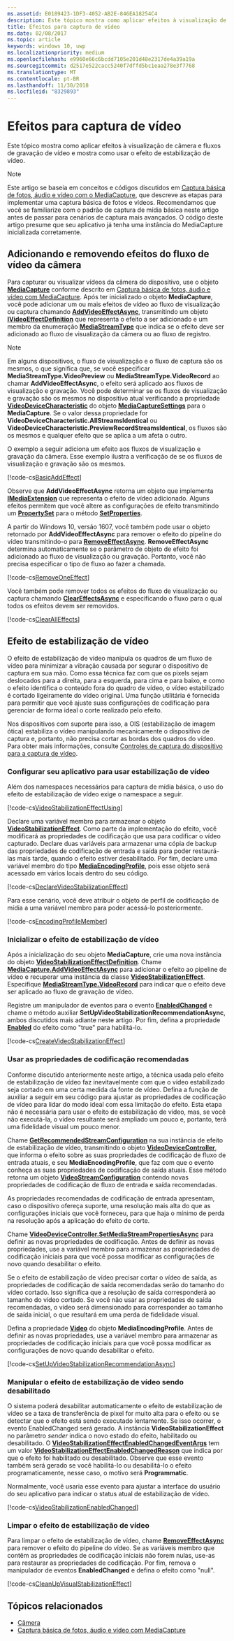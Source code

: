 ```yaml
---
ms.assetid: E0189423-1DF3-4052-AB2E-846EA18254C4
description: Este tópico mostra como aplicar efeitos à visualização de câmera e fluxos de gravação de vídeo e mostra como usar o efeito de estabilização de vídeo.
title: Efeitos para captura de vídeo
ms.date: 02/08/2017
ms.topic: article
keywords: windows 10, uwp
ms.localizationpriority: medium
ms.openlocfilehash: e9960e66c6bcdd7105e201d48e2317de4a39a19a
ms.sourcegitcommit: d2517e522cacc5240f7dffd5bc1eaa278e3f7768
ms.translationtype: MT
ms.contentlocale: pt-BR
ms.lasthandoff: 11/30/2018
ms.locfileid: "8329893"
---
```

# <a name="effects-for-video-capture"></a>Efeitos para captura de vídeo


Este tópico mostra como aplicar efeitos à visualização de câmera e fluxos de gravação de vídeo e mostra como usar o efeito de estabilização de vídeo.

> [!NOTE] 
> Este artigo se baseia em conceitos e códigos discutidos em [Captura básica de fotos, áudio e vídeo com o MediaCapture](basic-photo-video-and-audio-capture-with-MediaCapture.md), que descreve as etapas para implementar uma captura básica de fotos e vídeos. Recomendamos que você se familiarize com o padrão de captura de mídia básica neste artigo antes de passar para cenários de captura mais avançados. O código deste artigo presume que seu aplicativo já tenha uma instância do MediaCapture inicializada corretamente.

## <a name="adding-and-removing-effects-from-the-camera-video-stream"></a>Adicionando e removendo efeitos do fluxo de vídeo da câmera
Para capturar ou visualizar vídeos da câmera do dispositivo, use o objeto [**MediaCapture**](https://msdn.microsoft.com/library/windows/apps/Windows.Media.Capture.MediaCapture) conforme descrito em [Captura básica de fotos, áudio e vídeo com MediaCapture](basic-photo-video-and-audio-capture-with-MediaCapture.md). Após ter inicializado o objeto **MediaCapture**, você pode adicionar um ou mais efeitos de vídeo ao fluxo de visualização ou captura chamando [**AddVideoEffectAsync**](https://msdn.microsoft.com/library/windows/apps/dn878035), transmitindo um objeto [**IVideoEffectDefinition**](https://msdn.microsoft.com/library/windows/apps/Windows.Media.Effects.IVideoEffectDefinition) que representa o efeito a ser adicionado e um membro da enumeração [**MediaStreamType**](https://msdn.microsoft.com/library/windows/apps/Windows.Media.Capture.MediaStreamType) que indica se o efeito deve ser adicionado ao fluxo de visualização da câmera ou ao fluxo de registro.

> [!NOTE]
> Em alguns dispositivos, o fluxo de visualização e o fluxo de captura são os mesmos, o que significa que, se você especificar **MediaStreamType.VideoPreview** ou **MediaStreamType.VideoRecord** ao chamar **AddVideoEffectAsync**, o efeito será aplicado aos fluxos de visualização e gravação. Você pode determinar se os fluxos de visualização e gravação são os mesmos no dispositivo atual verificando a propriedade [**VideoDeviceCharacteristic**](https://msdn.microsoft.com/library/windows/apps/Windows.Media.Capture.MediaCaptureSettings.VideoDeviceCharacteristic) do objeto [**MediaCaptureSettings**](https://msdn.microsoft.com/library/windows/apps/Windows.Media.Capture.MediaCapture.MediaCaptureSettings) para o **MediaCapture**. Se o valor dessa propriedade for **VideoDeviceCharacteristic.AllStreamsIdentical** ou **VideoDeviceCharacteristic.PreviewRecordStreamsIdentical**, os fluxos são os mesmos e qualquer efeito que se aplica a um afeta o outro.

O exemplo a seguir adiciona um efeito aos fluxos de visualização e gravação da câmera. Esse exemplo ilustra a verificação de se os fluxos de visualização e gravação são os mesmos.

[!code-cs[BasicAddEffect](./code/SimpleCameraPreview_Win10/cs/MainPage.Effects.xaml.cs#SnippetBasicAddEffect)]

Observe que **AddVideoEffectAsync** retorna um objeto que implementa [**IMediaExtension**](https://msdn.microsoft.com/library/windows/apps/Windows.Media.IMediaExtension) que representa o efeito de vídeo adicionado. Alguns efeitos permitem que você altere as configurações de efeito transmitindo um [**PropertySet**](https://msdn.microsoft.com/library/windows/apps/Windows.Foundation.Collections.PropertySet) para o método [**SetProperties**](https://msdn.microsoft.com/library/windows/apps/br240986).

A partir do Windows 10, versão 1607, você também pode usar o objeto retornado por **AddVideoEffectAsync** para remover o efeito do pipeline do vídeo transmitindo-o para [**RemoveEffectAsync**](https://msdn.microsoft.com/library/windows/apps/mt667957). **RemoveEffectAsync** determina automaticamente se o parâmetro de objeto de efeito foi adicionado ao fluxo de visualização ou gravação. Portanto, você não precisa especificar o tipo de fluxo ao fazer a chamada.

[!code-cs[RemoveOneEffect](./code/SimpleCameraPreview_Win10/cs/MainPage.Effects.xaml.cs#SnippetRemoveOneEffect)]

Você também pode remover todos os efeitos do fluxo de visualização ou captura chamando [**ClearEffectsAsync**](https://msdn.microsoft.com/library/windows/apps/br226592) e especificando o fluxo para o qual todos os efeitos devem ser removidos.

[!code-cs[ClearAllEffects](./code/SimpleCameraPreview_Win10/cs/MainPage.Effects.xaml.cs#SnippetClearAllEffects)]

## <a name="video-stabilization-effect"></a>Efeito de estabilização de vídeo

O efeito de estabilização de vídeo manipula os quadros de um fluxo de vídeo para minimizar a vibração causada por segurar o dispositivo de captura em sua mão. Como essa técnica faz com que os pixels sejam deslocados para a direita, para a esquerda, para cima e para baixo, e como o efeito identifica o conteúdo fora do quadro de vídeo, o vídeo estabilizado é cortado ligeiramente do vídeo original. Uma função utilitária é fornecida para permitir que você ajuste suas configurações de codificação para gerenciar de forma ideal o corte realizado pelo efeito.

Nos dispositivos com suporte para isso, a OIS (estabilização de imagem ótica) estabiliza o vídeo manipulando mecanicamente o dispositivo de captura e, portanto, não precisa cortar as bordas dos quadros do vídeo. Para obter mais informações, consulte [Controles de captura do dispositivo para a captura de vídeo](capture-device-controls-for-video-capture.md).

### <a name="set-up-your-app-to-use-video-stabilization"></a>Configurar seu aplicativo para usar estabilização de vídeo

Além dos namespaces necessários para captura de mídia básica, o uso do efeito de estabilização de vídeo exige o namespace a seguir.

[!code-cs[VideoStabilizationEffectUsing](./code/SimpleCameraPreview_Win10/cs/MainPage.Effects.xaml.cs#SnippetVideoStabilizationEffectUsing)]

Declare uma variável membro para armazenar o objeto [**VideoStabilizationEffect**](https://msdn.microsoft.com/library/windows/apps/dn926760). Como parte da implementação do efeito, você modificará as propriedades de codificação que usa para codificar o vídeo capturado. Declare duas variáveis para armazenar uma cópia de backup das propriedades de codificação de entrada e saída para poder restaurá-las mais tarde, quando o efeito estiver desabilitado. Por fim, declare uma variável membro do tipo [**MediaEncodingProfile**](https://msdn.microsoft.com/library/windows/apps/hh701026), pois esse objeto será acessado em vários locais dentro do seu código.

[!code-cs[DeclareVideoStabilizationEffect](./code/SimpleCameraPreview_Win10/cs/MainPage.Effects.xaml.cs#SnippetDeclareVideoStabilizationEffect)]

Para esse cenário, você deve atribuir o objeto de perfil de codificação de mídia a uma variável membro para poder acessá-lo posteriormente.

[!code-cs[EncodingProfileMember](./code/SimpleCameraPreview_Win10/cs/MainPage.Effects.xaml.cs#SnippetEncodingProfileMember)]

### <a name="initialize-the-video-stabilization-effect"></a>Inicializar o efeito de estabilização de vídeo

Após a inicialização do seu objeto **MediaCapture**, crie uma nova instância do objeto [**VideoStabilizationEffectDefinition**](https://msdn.microsoft.com/library/windows/apps/dn926762). Chame [**MediaCapture.AddVideoEffectAsync**](https://msdn.microsoft.com/library/windows/apps/dn878035) para adicionar o efeito ao pipeline de vídeo e recuperar uma instância da classe [**VideoStabilizationEffect**](https://msdn.microsoft.com/library/windows/apps/dn926760). Especifique [**MediaStreamType.VideoRecord**](https://msdn.microsoft.com/library/windows/apps/br226640) para indicar que o efeito deve ser aplicado ao fluxo de gravação de vídeo.

Registre um manipulador de eventos para o evento [**EnabledChanged**](https://msdn.microsoft.com/library/windows/apps/dn948982) e chame o método auxiliar **SetUpVideoStabilizationRecommendationAsync**, ambos discutidos mais adiante neste artigo. Por fim, defina a propriedade [**Enabled**](https://msdn.microsoft.com/library/windows/apps/dn926775) do efeito como "true" para habilitá-lo.

[!code-cs[CreateVideoStabilizationEffect](./code/SimpleCameraPreview_Win10/cs/MainPage.Effects.xaml.cs#SnippetCreateVideoStabilizationEffect)]

### <a name="use-recommended-encoding-properties"></a>Usar as propriedades de codificação recomendadas

Conforme discutido anteriormente neste artigo, a técnica usada pelo efeito de estabilização de vídeo faz inevitavelmente com que o vídeo estabilizado seja cortado em uma certa medida da fonte de vídeo. Defina a função de auxiliar a seguir em seu código para ajustar as propriedades de codificação de vídeo para lidar do modo ideal com essa limitação do efeito. Esta etapa não é necessária para usar o efeito de estabilização de vídeo, mas, se você não executá-la, o vídeo resultante será ampliado um pouco e, portanto, terá uma fidelidade visual um pouco menor.

Chame [**GetRecommendedStreamConfiguration**](https://msdn.microsoft.com/library/windows/apps/dn948983) na sua instância de efeito de estabilização de vídeo, transmitindo o objeto [**VideoDeviceController**](https://msdn.microsoft.com/library/windows/apps/br226825), que informa o efeito sobre as suas propriedades de codificação de fluxo de entrada atuais, e seu **MediaEncodingProfile**, que faz com que o evento conheça as suas propriedades de codificação de saída atuais. Esse método retorna um objeto [**VideoStreamConfiguration**](https://msdn.microsoft.com/library/windows/apps/dn926727) contendo novas propriedades de codificação de fluxo de entrada e saída recomendadas.

As propriedades recomendadas de codificação de entrada apresentam, caso o dispositivo ofereça suporte, uma resolução mais alta do que as configurações iniciais que você forneceu, para que haja o mínimo de perda na resolução após a aplicação do efeito de corte.

Chame [**VideoDeviceController.SetMediaStreamPropertiesAsync**](https://msdn.microsoft.com/library/windows/apps/hh700895) para definir as novas propriedades de codificação. Antes de definir as novas propriedades, use a variável membro para armazenar as propriedades de codificação iniciais para que você possa modificar as configurações de novo quando desabilitar o efeito.

Se o efeito de estabilização de vídeo precisar cortar o vídeo de saída, as propriedades de codificação de saída recomendadas serão do tamanho do vídeo cortado. Isso significa que a resolução de saída corresponderá ao tamanho do vídeo cortado. Se você não usar as propriedades de saída recomendadas, o vídeo será dimensionado para corresponder ao tamanho de saída inicial, o que resultará em uma perda de fidelidade visual.

Defina a propriedade [**Video**](https://msdn.microsoft.com/library/windows/apps/hh701124) do objeto **MediaEncodingProfile**. Antes de definir as novas propriedades, use a variável membro para armazenar as propriedades de codificação iniciais para que você possa modificar as configurações de novo quando desabilitar o efeito.

[!code-cs[SetUpVideoStabilizationRecommendationAsync](./code/SimpleCameraPreview_Win10/cs/MainPage.Effects.xaml.cs#SnippetSetUpVideoStabilizationRecommendationAsync)]

### <a name="handle-the-video-stabilization-effect-being-disabled"></a>Manipular o efeito de estabilização de vídeo sendo desabilitado

O sistema poderá desabilitar automaticamente o efeito de estabilização de vídeo se a taxa de transferência de pixel for muito alta para o efeito ou se detectar que o efeito está sendo executado lentamente. Se isso ocorrer, o evento EnabledChanged será gerado. A instância **VideoStabilizationEffect** no parâmetro *sender* indica o novo estado do efeito, habilitado ou desabilitado. O [**VideoStabilizationEffectEnabledChangedEventArgs**](https://msdn.microsoft.com/library/windows/apps/dn948979) tem um valor [**VideoStabilizationEffectEnabledChangedReason**](https://msdn.microsoft.com/library/windows/apps/dn948981) que indica por que o efeito foi habilitado ou desabilitado. Observe que esse evento também será gerado se você habilitá-lo ou desabilitá-lo o efeito programaticamente, nesse caso, o motivo será **Programmatic**.

Normalmente, você usaria esse evento para ajustar a interface do usuário do seu aplicativo para indicar o status atual de estabilização de vídeo.

[!code-cs[VideoStabilizationEnabledChanged](./code/SimpleCameraPreview_Win10/cs/MainPage.Effects.xaml.cs#SnippetVideoStabilizationEnabledChanged)]

### <a name="clean-up-the-video-stabilization-effect"></a>Limpar o efeito de estabilização de vídeo

Para limpar o efeito de estabilização de vídeo, chame [**RemoveEffectAsync**](https://msdn.microsoft.com/library/windows/apps/mt667957) para remover o efeito do pipeline do vídeo. Se as variáveis membro que contêm as propriedades de codificação iniciais não forem nulas, use-as para restaurar as propriedades de codificação. Por fim, remova o manipulador de eventos **EnabledChanged** e defina o efeito como "null".

[!code-cs[CleanUpVisualStabilizationEffect](./code/SimpleCameraPreview_Win10/cs/MainPage.Effects.xaml.cs#SnippetCleanUpVisualStabilizationEffect)]

## <a name="related-topics"></a>Tópicos relacionados

* [Câmera](camera.md)
* [Captura básica de fotos, áudio e vídeo com MediaCapture](basic-photo-video-and-audio-capture-with-MediaCapture.md)
 

 





